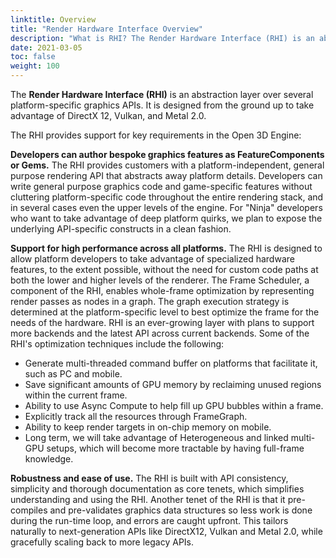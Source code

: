 ```yaml
---
linktitle: Overview
title: "Render Hardware Interface Overview"
description: "What is RHI? The Render Hardware Interface (RHI) is an abstraction layer over several platform-specific graphics APIs."
date: 2021-03-05
toc: false
weight: 100
---
```


The **Render Hardware Interface (RHI)** is an abstraction layer over several platform-specific graphics APIs. It is designed from the ground up to take advantage of DirectX 12, Vulkan, and Metal 2.0. 

The RHI provides support for key requirements in the Open 3D Engine:

**Developers can author bespoke graphics features as FeatureComponents or Gems.**
The RHI provides customers with a platform-independent, general purpose rendering API that abstracts away platform details. Developers can write general purpose graphics code and game-specific features without cluttering platform-specific code throughout the entire rendering stack, and in several cases even the upper levels of the engine. For "Ninja" developers who want to take advantage of deep platform quirks, we plan to expose the underlying API-specific constructs in a clean fashion. 

**Support for high performance across all platforms.** 
The RHI is designed to allow platform developers to take advantage of specialized hardware features, to the extent possible, without the need for custom code paths at both the lower and higher levels of the renderer. The Frame Scheduler, a component of the RHI, enables whole-frame optimization by representing render passes as nodes in a graph. The graph execution strategy is determined at the platform-specific level to best optimize the frame for the needs of the hardware. RHI is an ever-growing layer with plans to support more backends and the latest API across current backends. Some of the RHI's optimization techniques include the following:
- Generate multi-threaded command buffer on platforms that facilitate it, such as PC and mobile.
- Save significant amounts of GPU memory by reclaiming unused regions within the current frame.
- Ability to use Async Compute to help fill up GPU bubbles within a frame.
- Explicitly track all the resources through FrameGraph. 
- Ability to keep render targets in on-chip memory on mobile.
- Long term, we will take advantage of Heterogeneous and linked multi-GPU setups, which will become more tractable by having full-frame knowledge.

**Robustness and ease of use.**
The RHI is built with API consistency, simplicity and thorough documentation as core tenets, which simplifies understanding and using the RHI. Another tenet of the RHI is that it pre-compiles and pre-validates graphics data structures so less work is done during the run-time loop, and errors are caught upfront. This tailors naturally to next-generation APIs like DirectX12, Vulkan and Metal 2.0, while gracefully scaling back to more legacy APIs. 
